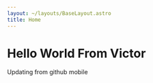 ```yaml
---
layout: ~/layouts/BaseLayout.astro
title: Home
---
```


# Hello World From Victor

Updating from github mobile